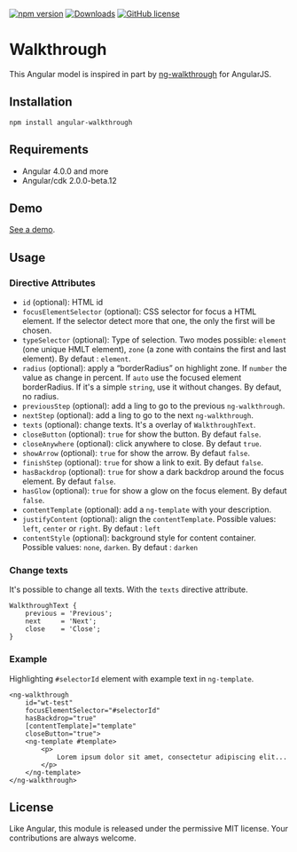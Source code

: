 [![npm version](https://badge.fury.io/js/angular-walkthrough.svg)](https://badge.fury.io/js/angular-walkthrough) [![Downloads](https://img.shields.io/npm/dm/angular-walkthrough.svg)](https://www.npmjs.com/package/angular-walkthrough) [![GitHub license](https://img.shields.io/badge/license-MIT-blue.svg)](https://raw.githubusercontent.com/Zefling/ng-walkthrough/master/LICENSE.md)

# Walkthrough

This Angular model is inspired in part by [ng-walkthrough](https://github.com/souly1/ng-walkthrough) for AngularJS.

## Installation

```
npm install angular-walkthrough
```

## Requirements

- Angular 4.0.0 and more
- Angular/cdk 2.0.0-beta.12

## Demo

[See a demo](https://zefling.github.io/ng-walkthrough/demo/).

## Usage

### Directive Attributes

- `id` (optional): HTML id
- `focusElementSelector` (optional): CSS selector for focus a HTML element. If the selector detect more that one, the only the first will be chosen.
- `typeSelector` (optional): Type of selection. Two modes possible: `element` (one unique HMLT element), `zone` (a zone with contains the first and last element). By defaut : `element`.
- `radius` (optional): apply a “borderRadius” on highlight zone. If `number` the value as change in percent. If `auto` use the focused element borderRadius. If it's a simple `string`, use it without changes. By defaut, no radius.
- `previousStep` (optional): add a ling to go to the previous `ng-walkthrough`.
- `nextStep` (optional): add a ling to go to the next `ng-walkthrough`.
- `texts` (optional): change texts. It's a overlay of `WalkthroughText`.
- `closeButton` (optional): `true` for show the button. By defaut `false`.
- `closeAnywhere` (optional): click anywhere to close. By defaut `true`.
- `showArrow` (optional): `true` for show the arrow. By defaut `false`.
- `finishStep` (optional): `true` for show a link to exit. By defaut `false`.
- `hasBackdrop` (optional): `true` for show a dark backdrop around the focus element. By defaut `false`.
- `hasGlow` (optional): `true` for show a glow on the focus element. By defaut `false`.
- `contentTemplate` (optional): add a `ng-template` with your description.
- `justifyContent` (optional): align the `contentTemplate`. Possible values: `left`, `center` or `right`. By defaut : `left`
- `contentStyle` (optional): background style for content container. Possible values: `none`, `darken`. By defaut : `darken`

### Change texts

It's possible to change all texts. With the `texts`  directive attribute.

```
WalkthroughText {
    previous = 'Previous';
    next     = 'Next';
    close    = 'Close';
}
```

### Example

Highlighting `#selectorId` element with example text in `ng-template`.

```
<ng-walkthrough
    id="wt-test"
    focusElementSelector="#selectorId"
    hasBackdrop="true"
    [contentTemplate]="template"
    closeButton="true">
    <ng-template #template>
        <p>
            Lorem ipsum dolor sit amet, consectetur adipiscing elit...
        </p>
    </ng-template>
</ng-walkthrough>
```

## License

Like Angular, this module is released under the permissive MIT license. Your contributions are always welcome.
